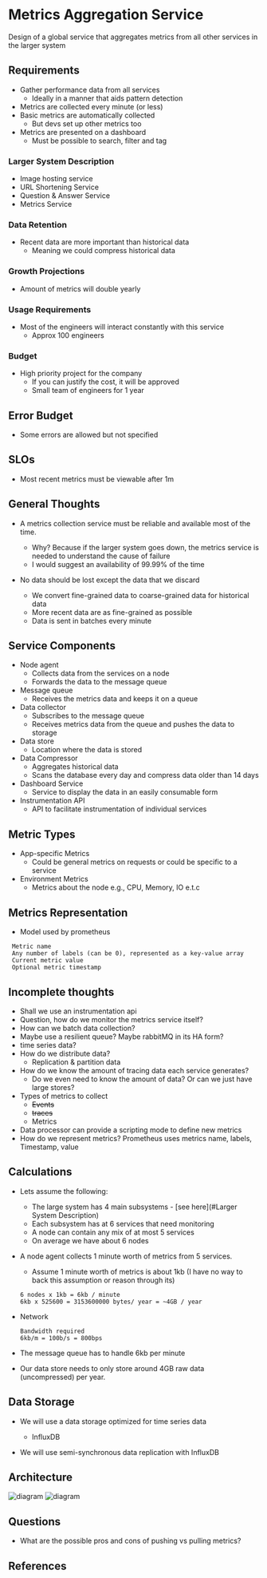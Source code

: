 # Metrics Aggregation Service

Design of a global service that aggregates metrics from all other services in the larger system

## Requirements
* Gather performance data from all services
  * Ideally in a manner that aids pattern detection
* Metrics are collected every minute (or less)
* Basic metrics are automatically collected
  * But devs set up other metrics too
* Metrics are presented on a dashboard
  * Must be possible to search, filter and tag

### Larger System Description
* Image hosting service
* URL Shortening Service
* Question & Answer Service
* Metrics Service

### Data Retention
* Recent data are more important than historical data
  * Meaning we could compress historical data

### Growth Projections
* Amount of metrics will double yearly

### Usage Requirements
* Most of the engineers will interact constantly with this service
  * Approx 100 engineers

### Budget
* High priority project for the company
  * If you can justify the cost, it will be approved
  * Small team of engineers for 1 year

## Error Budget 
* Some errors are allowed but not specified

## SLOs
* Most recent metrics must be viewable after 1m

## General Thoughts
* A metrics collection service must be reliable and available most of the time. 
  * Why? Because if the larger system goes down, the metrics service is needed to understand the cause of failure
  * I would suggest an availability of 99.99% of the time

* No data should be lost except the data that we discard
  * We convert fine-grained data to coarse-grained data for historical data
  * More recent data are as fine-grained as possible
  * Data is sent in batches every minute

## Service Components

* Node agent
  * Collects data from the services on a node
  * Forwards the data to the message queue
* Message queue
  * Receives the metrics data and keeps it on a queue
* Data collector
  * Subscribes to the message queue
  * Receives metrics data from the queue and pushes the data to storage 
* Data store
  * Location where the data is stored
* Data Compressor
  * Aggregates historical data 
  * Scans the database every day and compress data older than 14 days
* Dashboard Service
  * Service to display the data in an easily consumable form
* Instrumentation API
  * API to facilitate instrumentation of individual services

## Metric Types
* App-specific Metrics
  * Could be general metrics on requests or could be specific to a service
* Environment Metrics
  * Metrics about the node e.g., CPU, Memory, IO e.t.c

## Metrics Representation
* Model used by prometheus
 ```
  Metric name
  Any number of labels (can be 0), represented as a key-value array
  Current metric value
  Optional metric timestamp
 ```

## Incomplete thoughts

* Shall we use an instrumentation api
* Question, how do we monitor the metrics service itself?
* How can we batch data collection?
* Maybe use a resilient queue? Maybe rabbitMQ in its HA form?
* time series data?
* How do we distribute data?
  * Replication & partition data
* How do we know the amount of tracing data each service generates?
  * Do we even need to know the amount of data? Or can we just have large stores?
* Types of metrics to collect
  * ~~Events~~
  * ~~traces~~
  * Metrics
* Data processor can provide a scripting mode to define new metrics
* How do we represent metrics? Prometheus uses metrics name, labels, Timestamp, value

## Calculations

* Lets assume the following:
  * The large system has 4 main subsystems - [see here](#Larger System Description)
  * Each subsystem has at 6 services that need monitoring
  * A node can contain any mix of at most 5 services
  * On average we have about 6 nodes 

* A node agent collects 1 minute worth of metrics from 5 services.
  * Assume 1 minute worth of metrics is about 1kb (I have no way to back this assumption or reason through its)
  ```
  6 nodes x 1kb = 6kb / minute
  6kb x 525600 = 3153600000 bytes/ year = ~4GB / year
  ```
* Network
  ```
  Bandwidth required
  6kb/m = 100b/s = 800bps
  ```

* The message queue has to handle 6kb per minute

* Our data store needs to only store around 4GB raw data (uncompressed) per year.

## Data Storage

* We will use a data storage optimized for time series data
  * InfluxDB 

* We will use semi-synchronous data replication with InfluxDB

## Architecture
![diagram](node.png)
![diagram](arch.png)

## Questions

* What are the possible pros and cons of pushing vs pulling metrics?


## References
